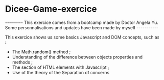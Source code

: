 # Dicee-Game-exercice

--------- This exercice comes from a bootcamp made by Doctor Angela Yu. Some personnalisations and updates have been made by myself -----------

This exercice shows us some basics Javascript and DOM concepts, such as :

- The Math.random() method ;
- Understanding of the difference between objects properties and methods ;
- The section of HTML elements with Javascript ;
- Use of the theory of the Separation of concerns.
